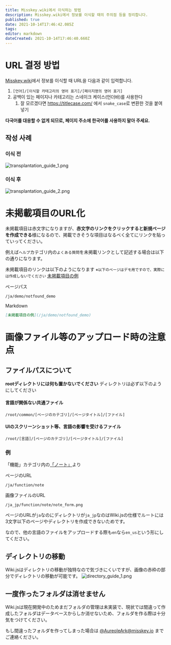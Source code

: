 ```yaml
---
title: Misskey.wiki에서 이식하는 방법
description: Misskey.wiki에서 정보를 이식할 때의 주의점 등을 정리합니다.
published: true
date: 2021-10-14T17:46:42.085Z
tags: 
editor: markdown
dateCreated: 2021-10-14T17:46:40.660Z
---
```


# URL 결정 방법
[Misskey.wiki](https://misskey.wiki/)에서 정보를 이식할 때 URL을 다음과 같이 입력합니다.


1. `[언어]/[이식할 카테고리의 영어 표기]/[페이지명의 영어 표기]`
2. 공백이 있는 페이지나 카테고리는 스네이크 케이스(언더바)를 사용한다
	1. 잘 모르겠다면 https://titlecase.com/ 에서 `snake_case`로 변환한 것을 붙여넣기
  
**다국어를 대응할 수 없게 되므로, 페이지 주소에 한국어를 사용하지 말아 주세요.**


## 작성 사례
### 이식 전
![transplantation_guide_1.png](/ja_jp/wiki_guide/transplantation_guide_1.png)

### 이식 후
![transplantation_guide_2.png](/ja_jp/wiki_guide/transplantation_guide_2.png)


# 未掲載項目のURL化
未掲載項目は赤文字になりますが、**赤文字のリンクをクリックすると新規ページを作成できる**様になるので、掲載できそうな項目はなるべく全てにリンクを貼っていってください。

例えば`ヘルプ`カテゴリ内の`よくある質問`を未掲載リンクとして記述する場合は以下の通りになります。

未掲載項目のリンクは以下のようになります
<small>※以下のページはデモ用ですので、実際には作成しないでください</small>
[未掲載項目の例](/ja/demo/notfound_demo)

ページパス
```
/ja/demo/notfound_demo
```

Markdown
```md
[未掲載項目の例](/ja/demo/notfound_demo)
```

# 画像ファイル等のアップロード時の注意点

## ファイルパスについて

**rootディレクトリには何も置かないでください**
ディレクトリは必ず以下のようにしてください


#### 言語が関係ない共通ファイル
`/root/common/[ページのカテゴリ]/[ページタイトル]/[ファイル]`

#### UIのスクリーンショット等、言語の影響を受けるファイル
`/root/[言語]/[ページのカテゴリ]/[ページタイトル]/[ファイル]`


### 例
「機能」カテゴリ内の[「ノート」](/ja/function/note)より

ページのURL
```
/ja/function/note
```
画像ファイルのURL
```
/ja_jp/function/note/note_form.png
```

ページのURLが`ja`なのにディレクトリが`ja_jp`なのはWiki.jsの仕様でルートには3文字以下のページやディレクトリを作成できないためです。

なので、他の言語のファイルをアップロードする際も`en`なら`en_us`という形にしてください。



## ディレクトリの移動
Wiki.jsはディレクトリの移動が独特なので気づきにくいですが、画像の赤枠の部分でディレクトリの移動が可能です。
![directory_guide_1.png](/ja_jp/wiki_guide/directory_guide_1.png)


## 一度作ったフォルダは消せません
Wiki.jsは現在開発中のためまだフォルダの管理は未実装で、現状では間違って作成したフォルダはデータベースからしか消せないため、フォルダを作る際は十分気をつけてください。

もし間違ったフォルダを作ってしまった場合は [@AureoleArk@misskey.io](https://misskey.io/@AureoleArk) までご連絡ください。